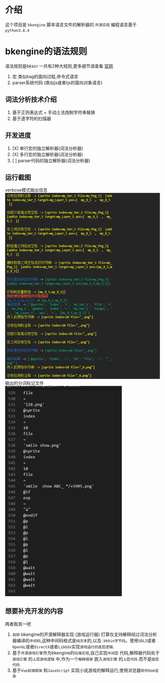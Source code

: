 # 介绍

这个项目是 `bkengine` 脚本语言文件的解析器的 `开源实现`
编程语言基于 `python3.8.4`

# bkengine的语法规则

语法规则是bkscr 一共有2种大规则,更多细节请查看 [官网](https://bke.bakery.moe/)

1. 宏 类似kag的面向过程,命令式语言
2. parser系统代码 (类似js或者tjs的面向对象语言)

## 词法分析技术介绍

1. 基于正则表达式 + 手动土法炮制字符串替换
2. 基于逐字符的扫描器

## 开发进度

1. [X] 单行宏的独立解析器(词法分析器)
2. [X] 多行宏的独立解析器(词法分析器)
3. [ ] parser代码的独立解析器(词法分析器)

## 运行截图

verbose模式输出信息
![verbose模式输出](doc/verbose.png)
输出的分词标记文件
![输出的分词标记文件](doc/%E7%BB%93%E6%9E%9C.png)

## 想要补充开发的内容

两者取其一吧

1. `自研` bkengine的开源解释器实现 (游戏运行器) 打算仅支持解释经过词法分析器编译的`中间码`,这种中间码格式是`纯文本`的,以及`.bkbin字节码`。使用`SDL2`或者`OpenGL`或者`DirectX`或者`LibGdx`实现`游戏运行的底层逻辑`.
2. 基于`开源游戏引擎`作为bkengine的`后端实现`,自己实现`中间层` 代码,解释器代码处于`游戏引擎` 的`上层游戏逻辑` 中,作为一个`解释框架` 嵌入`游戏引擎` 的`上层代码` 而不是`底层代码`
3. 基于`Vue前端框架` 和`JavaScript` 实现小说游戏的解释运行,使用浏览器`软件Dom渲染`